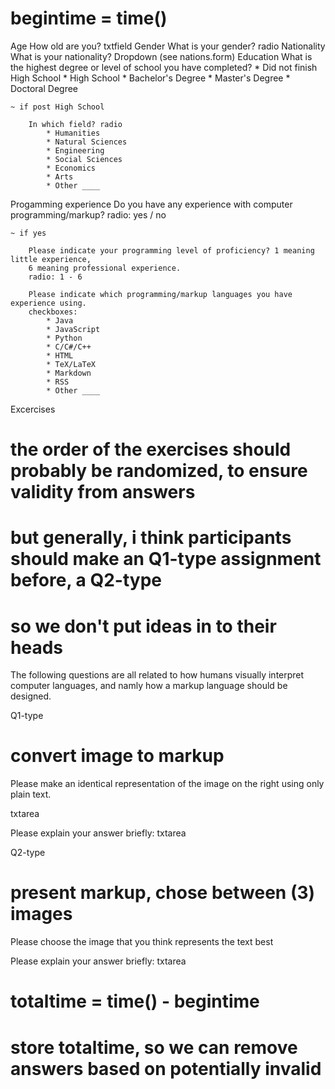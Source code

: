 # begintime = time()

Age
	How old are you? txtfield
Gender
	What is your gender? radio
Nationality
	What is your nationality? Dropdown (see nations.form)
Education
	What is the highest degree or level of school you have completed?
		* Did not finish High School
		* High School
		* Bachelor's Degree
		* Master's Degree
		* Doctoral Degree

	~ if post High School

		In which field? radio
			* Humanities
			* Natural Sciences
			* Engineering
			* Social Sciences
			* Economics
			* Arts
			* Other ____

Progamming experience
	Do you have any experience with computer programming/markup?
	radio: yes / no

	~ if yes

		Please indicate your programming level of proficiency? 1 meaning little experience, 
		6 meaning professional experience.
		radio: 1 - 6

		Please indicate which programming/markup languages you have experience using.
		checkboxes:
			* Java
			* JavaScript
			* Python
			* C/C#/C++
		 	* HTML
		 	* TeX/LaTeX
		 	* Markdown
		 	* RSS
		 	* Other ____

Excercises
# the order of the exercises should probably be randomized, to ensure validity from answers
# but generally, i think participants should make an Q1-type assignment before, a Q2-type
# so we don't put ideas in to their heads


The following questions are all related to how humans visually interpret computer languages,
and namly how a markup language should be designed.


Q1-type
# convert image to markup
Please make an identical representation of the image on the right using only plain text.

txtarea

Please explain your answer briefly: txtarea

Q2-type
# present markup, chose between (3) images
Please choose the image that you think represents the text best

Please explain your answer briefly: txtarea




# totaltime = time() - begintime
# store totaltime, so we can remove answers based on potentially invalid